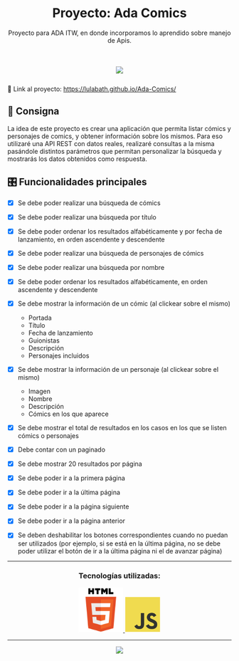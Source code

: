 <h1 align="center">Proyecto: Ada Comics</h1>

<p align="center">Proyecto para ADA ITW, en donde incorporamos lo aprendido sobre manejo de Apis.</p>
<h1 align="center"><img src="https://images.squarespace-cdn.com/content/v1/54bdcba5e4b08f92b173441f/1542485005084-NWVVT3QZK9OVTKGCZLZ4/stan-lee-and-supes-7x4-1.jpg" width="400px"></h1>

📍 Link al proyecto: https://lulabath.github.io/Ada-Comics/

## 📝 Consigna
La idea de este proyecto es crear una aplicación que permita listar cómics y personajes de comics, y obtener información sobre los mismos. Para eso utilizaré una API REST con datos reales, realizaré consultas a la misma pasándole distintos parámetros que permitan personalizar la búsqueda y mostrarás los datos obtenidos como respuesta.


## 🎛 Funcionalidades principales 
- [x] Se debe poder realizar una búsqueda de cómics
- [x] Se debe poder realizar una búsqueda por título
- [x] Se debe poder ordenar los resultados alfabéticamente y por fecha de lanzamiento, en orden ascendente y descendente
- [x] Se debe poder realizar una búsqueda de personajes de cómics
- [x] Se debe poder realizar una búsqueda por nombre
- [x] Se debe poder ordenar los resultados alfabéticamente, en orden ascendente y descendente
- [x] Se debe mostrar la información de un cómic (al clickear sobre el mismo)
   - Portada
   - Título
   - Fecha de lanzamiento
   - Guionistas
   - Descripción
   - Personajes incluidos
- [x] Se debe mostrar la información de un personaje (al clickear sobre el mismo)
  - Imagen
  - Nombre
  - Descripción
  - Cómics en los que aparece
- [x] Se debe mostrar el total de resultados en los casos en los que se listen cómics o personajes
- [x] Debe contar con un paginado
- [x] Se debe mostrar 20 resultados por página
- [x] Se debe poder ir a la primera página
- [x] Se debe poder ir a la última página
- [x] Se debe poder ir a la página siguiente
- [x] Se debe poder ir a la página anterior
- [x] Se deben deshabilitar los botones correspondientes cuando no puedan ser utilizados (por ejemplo, si se está en la última página, no se debe poder utilizar el botón de ir a la última página ni el de avanzar página)


---
<h3 align="center">Tecnologías utilizadas:</h3>

 <p align="center">         
   <a href="https://www.w3schools.com/html/html_intro.asp" target="_blank"> 
       <img src="https://raw.githubusercontent.com/devicons/devicon/master/icons/html5/html5-original-wordmark.svg" alt="html5" width="100" height="100"/> 
    </a> 
    <a href="https://developer.mozilla.org/en-US/docs/Web/JavaScript" target="_blank"> 
       <img src="https://raw.githubusercontent.com/devicons/devicon/master/icons/javascript/javascript-original.svg" alt="javascript" width="80" height="80"/>   
    </a> 
</p>


---


<p align="center"><img src="https://cdn.hobbyconsolas.com/sites/navi.axelspringer.es/public/media/image/2023/02/logo-marvel-comics-2968634.jpg?tf=3840x" width="300px"></p>